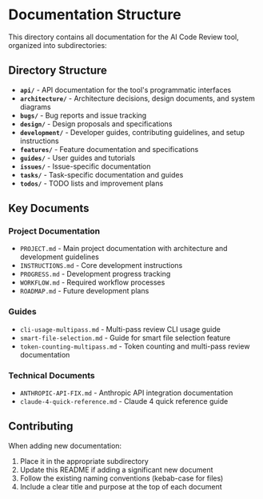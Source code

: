 # Documentation Structure

This directory contains all documentation for the AI Code Review tool, organized into subdirectories:

## Directory Structure

- **`api/`** - API documentation for the tool's programmatic interfaces
- **`architecture/`** - Architecture decisions, design documents, and system diagrams
- **`bugs/`** - Bug reports and issue tracking
- **`design/`** - Design proposals and specifications
- **`development/`** - Developer guides, contributing guidelines, and setup instructions
- **`features/`** - Feature documentation and specifications
- **`guides/`** - User guides and tutorials
- **`issues/`** - Issue-specific documentation
- **`tasks/`** - Task-specific documentation and guides
- **`todos/`** - TODO lists and improvement plans

## Key Documents

### Project Documentation
- `PROJECT.md` - Main project documentation with architecture and development guidelines
- `INSTRUCTIONS.md` - Core development instructions
- `PROGRESS.md` - Development progress tracking
- `WORKFLOW.md` - Required workflow processes
- `ROADMAP.md` - Future development plans

### Guides
- `cli-usage-multipass.md` - Multi-pass review CLI usage guide
- `smart-file-selection.md` - Guide for smart file selection feature
- `token-counting-multipass.md` - Token counting and multi-pass review documentation

### Technical Documents
- `ANTHROPIC-API-FIX.md` - Anthropic API integration documentation
- `claude-4-quick-reference.md` - Claude 4 quick reference guide

## Contributing

When adding new documentation:
1. Place it in the appropriate subdirectory
2. Update this README if adding a significant new document
3. Follow the existing naming conventions (kebab-case for files)
4. Include a clear title and purpose at the top of each document